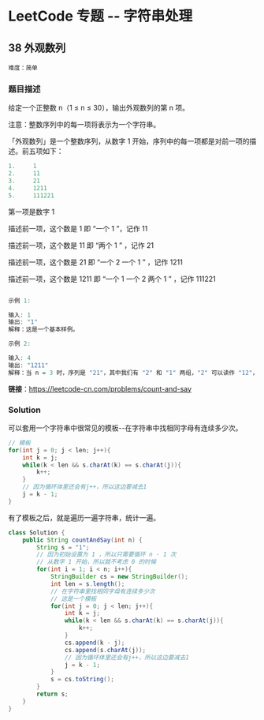 # LeetCode 专题 -- 字符串处理

## 38 外观数列

`难度：简单`

### 题目描述

给定一个正整数 n（1 ≤ n ≤ 30），输出外观数列的第 n 项。

注意：整数序列中的每一项将表示为一个字符串。

「外观数列」是一个整数序列，从数字 1 开始，序列中的每一项都是对前一项的描述。前五项如下：
```r
1.     1
2.     11
3.     21
4.     1211
5.     111221
```
第一项是数字 1

描述前一项，这个数是 1 即 “一个 1 ”，记作 11

描述前一项，这个数是 11 即 “两个 1 ” ，记作 21

描述前一项，这个数是 21 即 “一个 2 一个 1 ” ，记作 1211

描述前一项，这个数是 1211 即 “一个 1 一个 2 两个 1 ” ，记作 111221

```r

示例 1:

输入: 1
输出: "1"
解释：这是一个基本样例。

示例 2:

输入: 4
输出: "1211"
解释：当 n = 3 时，序列是 "21"，其中我们有 "2" 和 "1" 两组，"2" 可以读作 "12"，也就是出现频次 = 1 而 值 = 2；类似 "1" 可以读作 "11"。所以答案是 "12" 和 "11" 组合在一起，也就是 "1211"。
```

**链接**：https://leetcode-cn.com/problems/count-and-say

### Solution

可以套用一个字符串中很常见的模板--在字符串中找相同字母有连续多少次。

```java
// 模板
for(int j = 0; j < len; j++){
    int k = j;
    while(k < len && s.charAt(k) == s.charAt(j)){
        k++;
    }
    // 因为循环体里还会有j++，所以这边要减去1
    j = k - 1;
}
```

有了模板之后，就是遍历一遍字符串，统计一遍。

```java
class Solution {
    public String countAndSay(int n) {
        String s = "1";
        // 因为初始设置为 1 ，所以只需要循环 n - 1 次
        // 从数字 1 开始，所以就不考虑 0 的时候
        for(int i = 1; i < n; i++){
            StringBuilder cs = new StringBuilder();
            int len = s.length();
            // 在字符串里找相同字母有连续多少次
            // 这是一个模板
            for(int j = 0; j < len; j++){
                int k = j;
                while(k < len && s.charAt(k) == s.charAt(j)){
                    k++;
                }
                cs.append(k - j);
                cs.append(s.charAt(j));
                // 因为循环体里还会有j++，所以这边要减去1
                j = k - 1;
            }
            s = cs.toString();
        }
        return s;
    }
}
```